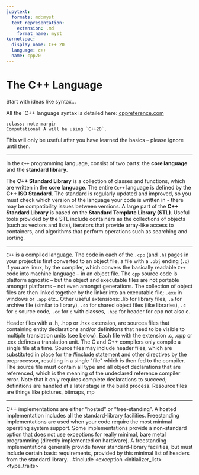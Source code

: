 ```yaml
---
jupytext:
  formats: md:myst
  text_representation:
    extension: .md
    format_name: myst
kernelspec:
  display_name: C++ 20
  language: c++
  name: cpp20
---
```


#  The C++ Language

Start with ideas like syntax...




All the `C++ language syntax is detailed here: [cppreference.com](https://en.cppreference.com/w/)
```{admonition} Note
:class: note margin
Computational A will be using `C++20`.
```
This will only be useful after you have learned the basics – please ignore until then.

***

In the `C++` programming language, consist of two parts: the **core language** and the **standard library**.

The **C++ Standard Library** is a collection of classes and functions, which are written in the **core language**.
The entire `Cc++` language is defined by the **C++ ISO Standard**. 
The standard is regularly updated and improved, so you must check which version of the language your code is written in - there may be compatibility issues between versions.
A large part of the **C++ Standard Library** is based on the **Standard Template Library (STL)**. Useful tools provided by the STL include containers as the collections of objects (such as vectors and lists), iterators that provide array-like access to containers, and algorithms that perform operations such as searching and sorting.

***

`C++` is a compiled language. 
The code in each of the `.cpp` (and `.h`) pages in your project is first converted to an object file, a file with a `.obj` ending (`.o`) if you are linux, by the compiler, which convers the basically readable `C++` code into machine language – in an object file.
The `cpp` source code is platform agnostic – but the object and executable files are not portable amongst platforms – not even amongst generations.
The collection of object files are then linked together by the linker into an executable file;  `.exe` in windows or `.app` etc.. 
Other useful extensions: .lib for library files,  `.a` for archive file (similar to library), `.so` for shared object files (like libraries), `.c` for `c` source code,  `.cc` for `c` with classes,  `.hpp` for header for cpp not also c.

Header files with a .h, .hpp or .hxx extension,  are sources files that containing entity declarations and/or definitions that need to be visible to multiple translation units (see below). 
Each file with the extension .c, .cpp or .cxx defines a translation unit. 
The C and C++ compilers only compile a single file at a time. 
Source files may include header files, which are substituted in place for the #include statement and other directives by the preprocessor, resulting in a single "file" which is then fed to the compiler. 
The source file must contain all type and all object declarations that are referenced, which is the meaning of the undeclared reference compiler error. 
Note that it only requires complete declarations to succeed; definitions are handled at a later stage in the build process.
Resource files are things like pictures, bitmaps, mp

***
C++ implementations are either “hosted” or “free-standing”.
A hosted implementation includes all the standard-library facilities.
Freestanding implementations are used when your code require the most minimal operating system support. Some implementations provide a non-standard option that does not use exceptions for really minimal, bare metal programming (directly implemented on hardware). 
A freestanding implementations generally provide fewer standard-library facilities, but must include certain basic requirements, provided by this minimal list of headers from the standard library. .
#include <cstddef> <cfloat> <limits> <climits> <cstdint> <cstdlib> <new> <typeinfo> <exception <initializer_list> <cstdalign> <cstdarg> <cstdbool> <type_traits> <atomic>

